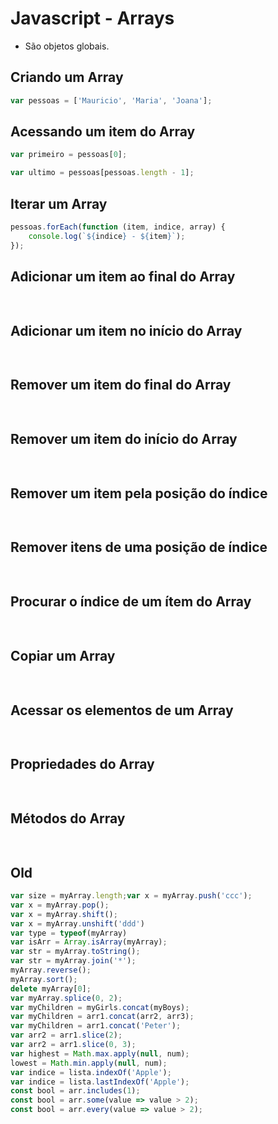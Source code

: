 # Javascript - Arrays

- São objetos globais.

## Criando um Array

~~~javascript
var pessoas = ['Mauricio', 'Maria', 'Joana'];
~~~

## Acessando um item do Array

~~~javascript
var primeiro = pessoas[0];

var ultimo = pessoas[pessoas.length - 1];
~~~

## Iterar um Array

~~~javascript
pessoas.forEach(function (item, indice, array) {
    console.log(`${indice} - ${item}`);
});
~~~

## Adicionar um item ao final do Array

~~~javascript
       
~~~

## Adicionar um item no início do Array

~~~javascript
       
~~~

## Remover um item do final do Array

~~~javascript
       
~~~

## Remover um item do início do Array

~~~javascript
       
~~~

## Remover um item pela posição do índice

~~~javascript
       
~~~

## Remover itens de uma posição de índice

~~~javascript
       
~~~

## Procurar o índice de um ítem do Array

~~~javascript
       
~~~

## Copiar um Array

~~~javascript
       
~~~

## Acessar os elementos de um Array

~~~javascript
       
~~~

## Propriedades do Array

~~~javascript
       
~~~

## Métodos do Array

~~~javascript
       
~~~

## Old

~~~javascript
var size = myArray.length;var x = myArray.push('ccc');         
var x = myArray.pop();               
var x = myArray.shift();             
var x = myArray.unshift('ddd')       
var type = typeof(myArray)           
var isArr = Array.isArray(myArray);  
var str = myArray.toString();        
var str = myArray.join('*');         
myArray.reverse();                   
myArray.sort();                      
delete myArray[0];                         
var myArray.splice(0, 2);                  
var myChildren = myGirls.concat(myBoys);   
var myChildren = arr1.concat(arr2, arr3);  
var myChildren = arr1.concat('Peter');     
var arr2 = arr1.slice(2);                  
var arr2 = arr1.slice(0, 3);               
var highest = Math.max.apply(null, num); 
lowest = Math.min.apply(null, num);   
var indice = lista.indexOf('Apple');       
var indice = lista.lastIndexOf('Apple');   
const bool = arr.includes(1);               
const bool = arr.some(value => value > 2);  
const bool = arr.every(value => value > 2); 
~~~
